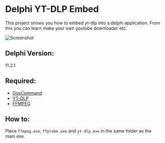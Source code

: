 # Delphi YT-DLP Embed
 This project shows you how to embed yt-dlp into a delphi application. From this you can learn make your own youtube downloader etc.

 ![Screenshot](https://raw.githubusercontent.com/AdriaanBoshoff/Delphi-YTD-LP-Embed/main/images/screenshot.png)

## Delphi Version:
11.2.1

## Required:
- [DosCommand](https://github.com/TurboPack/DOSCommand)
- [YT-DLP](https://github.com/yt-dlp/yt-dlp)
- [FFMPEG](https://github.com/yt-dlp/FFmpeg-Builds)

## How to:
Place `ffmpeg.exe`, `ffprobe.exe` and `yt-dlp.exe` in the same folder as the main exe.
